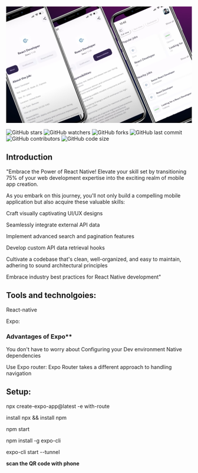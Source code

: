 ![RN Course](https://github.com/EdinamUkpabio/ReactJobsNavigator/blob/main/ReactJobsNavigator.png)

![GitHub stars](https://img.shields.io/github/stars/EdinamUkpabio/ReactJobsNavigator?style=social)
![GitHub watchers](https://img.shields.io/github/watchers/EdinamUkpabio/ReactJobsNavigator?style=social)
![GitHub forks](https://img.shields.io/github/forks/EdinamUkpabio/ReactJobsNavigator?style=social)
![GitHub last commit](https://img.shields.io/github/last-commit/EdinamUkpabio/ReactJobsNavigator)
![GitHub contributors](https://img.shields.io/github/contributors/EdinamUkpabio/ReactJobsNavigator)
![GitHub code size](https://img.shields.io/github/languages/code-size/EdinamUkpabio/ReactJobsNavigator)

 ## Introduction
"Embrace the Power of React Native! Elevate your skill set by transitioning 75% of your web development expertise into the exciting realm of mobile app creation.

As you embark on this journey, you'll not only build a compelling mobile application but also acquire these valuable skills:

Craft visually captivating UI/UX designs

Seamlessly integrate external API data

Implement advanced search and pagination features

Develop custom API data retrieval hooks

Cultivate a codebase that's clean, well-organized, and easy to maintain, adhering to sound architectural principles

Embrace industry best practices for React Native development"


## Tools and technolgoies:
React-native

Expo: 
### Advantages of Expo**
You don't have to worry
about Configuring your
Dev environment
Native dependencies

Use Expo router:
Expo Router takes a
different approach to
handling navigation

## Setup:
npx create-expo-app@latest -e with-route


install npx && install npm

npm start

npm install -g expo-cli

expo-cli start --tunnel

**scan the QR code with phone**

